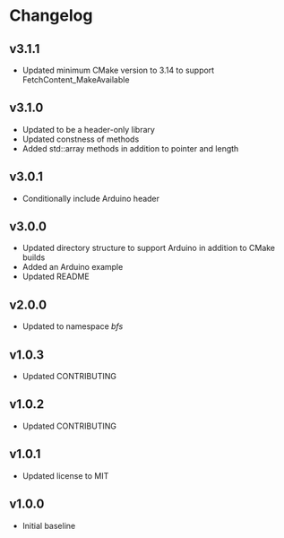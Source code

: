 # Changelog

## v3.1.1
- Updated minimum CMake version to 3.14 to support FetchContent_MakeAvailable

## v3.1.0
- Updated to be a header-only library
- Updated constness of methods
- Added std::array methods in addition to pointer and length

## v3.0.1
- Conditionally include Arduino header

## v3.0.0
- Updated directory structure to support Arduino in addition to CMake builds
- Added an Arduino example
- Updated README

## v2.0.0
- Updated to namespace *bfs*

## v1.0.3
- Updated CONTRIBUTING

## v1.0.2
- Updated CONTRIBUTING

## v1.0.1
- Updated license to MIT

## v1.0.0
- Initial baseline
